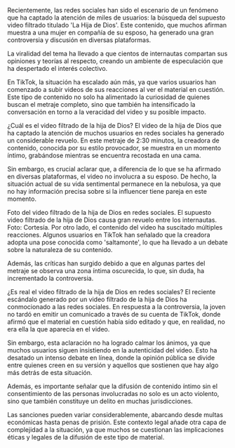 Recientemente, las redes sociales han sido el escenario de un fenómeno que ha captado la atención de miles de usuarios: la búsqueda del supuesto video filtrado titulado 'La Hija de Dios'. Este contenido, que muchos afirman muestra a una mujer en compañía de su esposo, ha generado una gran controversia y discusión en diversas plataformas.

La viralidad del tema ha llevado a que cientos de internautas compartan sus opiniones y teorías al respecto, creando un ambiente de especulación que ha despertado el interés colectivo.

En TikTok, la situación ha escalado aún más, ya que varios usuarios han comenzado a subir videos de sus reacciones al ver el material en cuestión. Este tipo de contenido no solo ha alimentado la curiosidad de quienes buscan el metraje completo, sino que también ha intensificado la conversación en torno a la veracidad del video y su posible impacto.


¿Cuál es el video filtrado de la hija de Dios?
El video de la hija de Dios que ha captado la atención de muchos usuarios en redes sociales ha generado un considerable revuelo. En este metraje de 2:30 minutos, la creadora de contenido, conocida por su estilo provocador, se muestra en un momento íntimo, grabándose mientras se encuentra recostada en una cama.

Sin embargo, es crucial aclarar que, a diferencia de lo que se ha afirmado en diversas plataformas, el video no involucra a su esposo. De hecho, la situación actual de su vida sentimental permanece en la nebulosa, ya que no hay información precisa sobre si la influencer tiene pareja en este momento.

Foto del video filtrado de la hija de Dios en redes sociales.
El supuesto video filtrado de la hija de Dios causa gran revuelo entre los internautas. Foto: Cortesía.
Por otro lado, el contenido del video ha suscitado múltiples reacciones. Algunos usuarios en TikTok han señalado que la creadora adopta una pose conocida como 'saltamonte', lo que ha llevado a un debate sobre la naturaleza de su contenido.

Además, las críticas han surgido debido a que en algunas partes del metraje se observa una zona íntima oscurecida, lo que, sin duda, ha incrementado la controversia.

¿Es real el video filtrado de la hija de Dios en redes sociales?
El reciente escándalo generado por un video filtrado de la hija de Dios ha conmocionado a las redes sociales. En respuesta a la controversia, la joven no tardó en emitir un comunicado a través de su cuenta de TikTok, donde afirmó que el material en cuestión había sido editado y que, en realidad, no era ella la que aparecía en el video.


Sin embargo, esta aclaración no ha logrado calmar los ánimos, ya que muchos usuarios siguen insistiendo en la autenticidad del video. Esto ha desatado un intenso debate en línea, donde la opinión pública se divide entre quienes creen en su versión y aquellos que sostienen que hay algo más detrás de esta situación.

Además, es importante señalar que la difusión de contenido íntimo sin el consentimiento de las personas involucradas no solo es un acto violento, sino que también constituye un delito en muchas jurisdicciones.

Las sanciones pueden variar considerablemente, abarcando desde multas económicas hasta penas de prisión. Este contexto legal añade otra capa de complejidad a la situación, ya que muchos se cuestionan las implicaciones éticas y legales de la difusión de este tipo de material.
